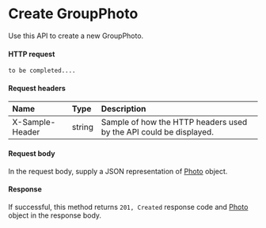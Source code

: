 # Create GroupPhoto

Use this API to create a new GroupPhoto.
#### HTTP request
```http
to be completed....
```
#### Request headers
| Name       | Type | Description|
|:---------------|:--------|:----------|
| X-Sample-Header  | string  | Sample of how the HTTP headers used by the API could be displayed.|

#### Request body
In the request body, supply a JSON representation of [Photo](../api/photo.md) object.


#### Response
If successful, this method returns `201, Created` response code and [Photo](../resources/photo.md) object in the response body.
